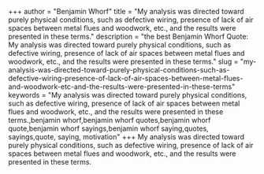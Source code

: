 +++
author = "Benjamin Whorf"
title = "My analysis was directed toward purely physical conditions, such as defective wiring, presence of lack of air spaces between metal flues and woodwork, etc., and the results were presented in these terms."
description = "the best Benjamin Whorf Quote: My analysis was directed toward purely physical conditions, such as defective wiring, presence of lack of air spaces between metal flues and woodwork, etc., and the results were presented in these terms."
slug = "my-analysis-was-directed-toward-purely-physical-conditions-such-as-defective-wiring-presence-of-lack-of-air-spaces-between-metal-flues-and-woodwork-etc-and-the-results-were-presented-in-these-terms"
keywords = "My analysis was directed toward purely physical conditions, such as defective wiring, presence of lack of air spaces between metal flues and woodwork, etc., and the results were presented in these terms.,benjamin whorf,benjamin whorf quotes,benjamin whorf quote,benjamin whorf sayings,benjamin whorf saying,quotes, sayings,quote, saying, motivation"
+++
My analysis was directed toward purely physical conditions, such as defective wiring, presence of lack of air spaces between metal flues and woodwork, etc., and the results were presented in these terms.
